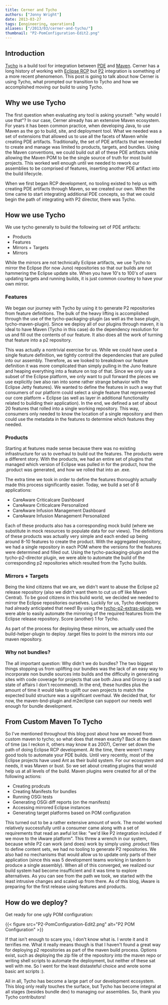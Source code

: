 ```yaml
---
title: Cerner and Tycho
authors: ["Jonny Wright"]
date: 2013-03-27
tags: [engineering, operations]
aliases: ["/2013/03/cerner-and-tycho/"]
thumbnail: "P2-PomConfiguration-Edit2.png"
---
```


## Introduction

[Tycho](http://eclipse.org/tycho/) is a build tool for integration between [PDE](http://www.eclipse.org/pde/) and [Maven](http://maven.apache.org/).  Cerner has a long history of working with [Eclipse RCP](http://www.eclipse.org/home/categories/rcp.php"") but [P2](http://www.eclipse.org/equinox/p2/) integration is something of a more recent phenomenon.  This post is going to talk about how Cerner is using Tycho, what prompted our transition to Tycho and how we accomplished moving our build to using Tycho.

## Why we use Tycho

The first question when evaluating any tool is asking yourself: "why would I use that"?  In our case, Cerner already has an extensive Maven ecosystem.  For years it has been common practice, when developing Java, to use Maven as the go to build, site, and deployment tool.  What we needed was a set of extensions that allowed us to use all the facets of Maven while creating PDE artifacts.  Traditionally, the set of PDE artifacts that we needed to create and manage was limited to products, targets, and bundles.  Using the Maven conventions, we could build out all of these PDE artifacts while allowing the Maven POM to be the single source of truth for most build projects.  This worked well enough until we needed to rework our assemblies to be comprised of features, inserting another PDE artifact into the build lifecycle.

When we first began RCP development, no tooling existed to help us with creating PDE artifacts through Maven, so we created our own.  When the time came to start integrating additional PDE concepts, so that we could begin the path of integrating with P2 director, there was Tycho.

## How we use Tycho

We use tycho generally to build the following set of PDE artifacts:

* Products
* Features
* Mirrors + Targets
* Mirrors

While the mirrors are not technically Eclipse artifacts, we use Tycho to mirror the Eclipse (for now Juno) repositories so that our builds are not hammering the Eclipse update site.  When you have 10's to 100's of users updating targets and running builds, it is just common courtesy to have your own mirror.

### Features

We began our journey with Tycho by using it to generate P2 repositories from feature definitions.  The bulk of the heavy lifting is accomplished through the use of the tycho-packaging-plugin (as well as the base plugin, tycho-maven-plugin).  Since we deploy all of our plugins through maven, it is ideal to have Maven (Tycho in this case) do the dependency resolution for us and fill out the contents of our feature.  It also does all the work of turning that feature into a p2 repository.

This was actually a nontrivial exercise for us.  While we could have used a single feature definition, we tightly controll the dependencies that are pulled into our assembly.  Therefore, as we looked to breakdown our feature definition it was more complicated than simply pulling in the Juno feature and heaping everything into a feature on top of that.  Since we only use a subset of the Eclipse platform, we only want to pull forward the pieces we use explicitly (we also ran into some rather strange behavior with the Eclipse Jetty features).  We wanted to define the features in such a way that consumers of our platform could select a single feature that represented our core platform + Eclipse (as well as layer in additional functionality related to building their application).  In the end, we defined a set of about 20 features that rolled into a single working repository.  This way, consumers only needed to know the location of a single repository and then could use the metadata in the features to determine which features they needed.

### Products

Starting at features made sense because there was no existing infrastructure for us to overhaul to build out the features.  The products were a different story.  With the products, we had an entire set of plugins that managed which version of Eclipse was pulled in for the product, how the .product was generated, and how we rolled that into an .exe.

The extra time we took in order to define the features thoroughly actually made this process significantly easier.  Today, we build a set of 8 applications:

* CareAware Criticalcare Dashboard
* CareAware Criticalcare Personalized
* CareAware Infusion Management Dashboard
* CareAware Infusion Management Personalized

Each of these products also has a corresponding mock build (where we substitute in mock resources to populate data for our views).  The definitions of these products was actually very simple and each ended up being around 8-10 features to create the product.  With the aggregated repository, we had a single repository in each POM where the versions for the features were determined and filled out.  Using the tycho-packaging-plugin and the tycho-p2-director plugin, we were able to automate the build of the corresponding p2 repositories which resulted from the Tycho builds.

### Mirrors + Targets

Being the kind citizens that we are, we didn't want to abuse the Eclipse p2 release repository (also we didn't want them to cut us off like Maven Central).  To be good citizens in this build world, we decided we needed to mirror the Eclipse repositories ourselves.  Luckily for us, Tycho developers had already anticipated that need!  By using the [tycho-p2-extras-plugin](http://wiki.eclipse.org/Tycho/Additional_Tools), we were able to easily automate the mirroring of the required features from the Eclipse release repository.  Score (another) 1 for Tycho.

As part of the process for deploying these mirrors, we actually used the build-helper-plugin to deploy .target files to point to the mirrors into our maven repository.

### Why not bundles?

The all important question: Why didn't we do bundles?  The two biggest things stopping us from uplifting our bundles was the lack of an easy way to incorporate non bundle sources into builds and the difficulty in generating sites with code coverage for projects that use both Java and Groovy (a sad state of affairs I don't recommend).  In the end, these hurdles plus the amount of time it would take to uplift our own projects to match the expected build structure was a significant overhaul.  We decided that, for now, the maven-bnd-plugin and m2eclipse can support our needs well enough for bundle development.

## From Custom Maven To Tycho

So I've mentioned throughout this blog post about how we moved from custom maven to tycho; so what does that mean exactly?  Back at the dawn of time (as I reckon it, others may know it as 2007), Cerner set down the path of doing Eclipse RCP development.  At the time, there weren't many good tools to automate your PDE builds.  Until very recently, most of the Eclipse projects have used Ant as their build system.  For our ecosystem and needs, it was Maven or bust.  So we set about creating plugins that would help us at all levels of the build.  Maven plugins were created for all of the following actions:

* Creating prodcuts
* Creating Manifests for bundles
* Running OSGi tests
* Generating OSGi diff reports (on the manifests)
* Accessing mirrored Eclipse instances
* Generating target platforms based on POM configuration

This turned out to be a rather extensive amount of work.  The model worked relatively successfully until a consumer came along with a set of requirements that read an awful lot like: "we'd like P2 integration included if we move to the iAware platform".  This threw a wrench in our system, because while P2 can work (and does) work by simply using .product files to define content sets, we had no tooling to generate P2 repositories.  We also had no mechanisms that would allow us to update only parts of their application (since this was 5 development teams working in tandem to produce a single assembly).  When all of this converged, we realized our build system had become insufficient and it was time to explore alternatives.  As you can see from the path we took, we started with the least intrusive changes and scaled up from there.  As of this blog, iAware is preparing for the first release using features and products.

## How do we deploy?

Get ready for one ugly POM configuration:

{{< figure src="P2-PomConfiguration-Edit2.png" alt="P2 POM Configuration" >}}

If that isn't enough to scare you, I don't know what is.  I wrote it and it terrifies me.  What it really means though is that I haven't found a great way for deploying p2 repositories as part of the maven build process.  Options exist, such as deploying the zip file of the repository into the maven repo or writing shell scripts to automate the deployment, but neither of these sat well with me.  So I went for the least distasteful choice and wrote some basic ant scripts :).

All in all, Tycho has become a large part of our development ecosystem.  This blog only really touches the surface, but Tycho has become integral at all stages (besides bundle dev) to managing our assemblies.  So, thank you Tycho contributors!
